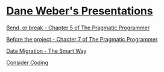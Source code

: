 # [Dane Weber's Presentations](https://daneweber.github.io/presentations/)

[Bend, or break - Chapter 5 of The Pragmatic Programmer](https://daneweber.github.io/presentations/PragmaticProgrammer/Ch5-bend-or-break.html)

[Before the project - Chapter 7 of The Pragmatic Programmer](https://daneweber.github.io/presentations/PragmaticProgrammer/Ch7-before-the-project.html)

[Data Migration - The Smart Way](https://daneweber.github.io/presentations/DataMigration/dataMigration.html)

[Consider Coding](https://daneweber.github.io/presentations/ConsiderCoding/considerCoding.html)

